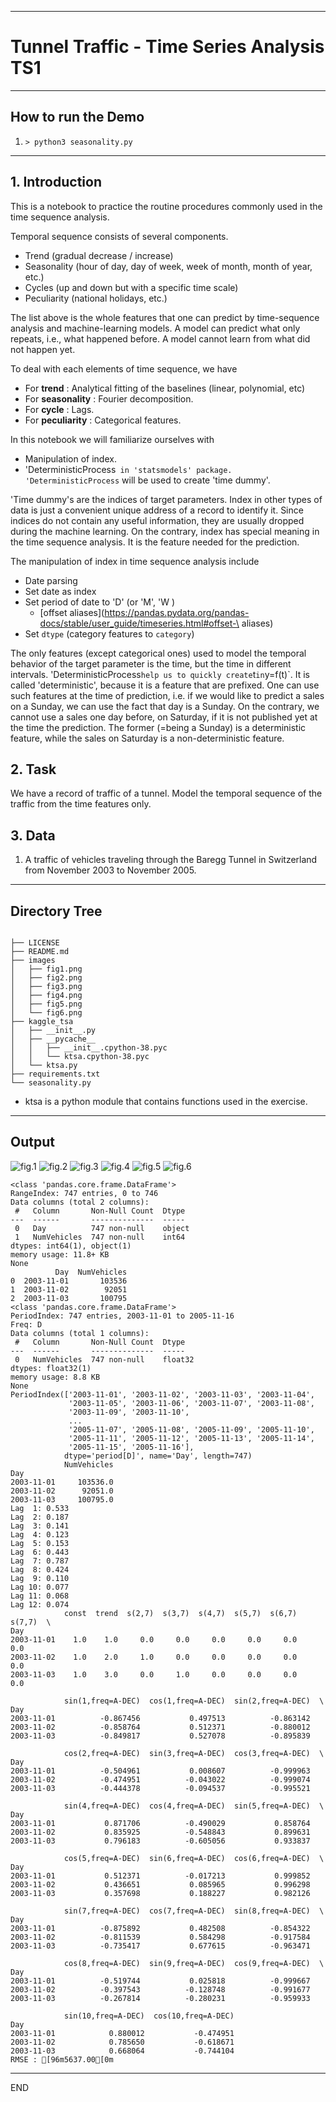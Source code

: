------------------------------------------------------------------
 # Tunnel Traffic  - Time Series Analysis TS1
------------------------------------------------------------------

## How to run the Demo

1. `> python3 seasonality.py`

------------------------------------------------------------------
## 1. Introduction

This is a notebook to practice the routine procedures
 commonly used in the time sequence analysis.

 Temporal sequence consists of several components.
 - Trend (gradual decrease / increase)
 - Seasonality (hour of day, day of week, week of month, month of year, etc.)
 - Cycles (up and down but with a specific time scale)
 - Peculiarity (national holidays, etc.)


 The list above is the whole features that one can
 predict by time-sequence analysis and machine-learning models.
 A model can predict what only repeats, i.e., what happened before.
 A model cannot learn from what did not happen yet.

 To deal with each elements of time sequence, we have

 - For __trend__ : Analytical fitting of the baselines (linear, polynomial, etc)
 - For __seasonality__ : Fourier decomposition.
 - For __cycle__ : Lags.
 - For __peculiarity__ : Categorical features.


 In this notebook we will familiarize ourselves with

  * Manipulation of index.
  * 'DeterministicProcess` in 'statsmodels' package.
    'DeterministicProcess` will be used to create 'time dummy'.


 'Time dummy's are the indices of target parameters.
 Index in other types of data is just a convenient unique address
 of a record to identify it. Since indices do not contain
 any useful information, they are usually dropped during the machine learning.
 On the contrary, index has special meaning in the time sequence analysis.
 It is the feature needed for the prediction.

 The manipulation of index in time sequence analysis include

 * Date parsing
 * Set date as index
 * Set period of date to 'D' (or 'M', 'W )
   + [offset aliases](https://pandas.pydata.org/pandas-docs/stable/user_guide/timeseries.html#offset-\
aliases)
 * Set `dtype` (category features to `category`)


 The only features (except categorical ones) used to model the  temporal
 behavior of the target parameter is the time, but the time in different
 intervals.
 'DeterministicProcess` help us to quickly create `t` in `y=f(t)`.
 It is called 'deterministic', because it is a feature that are prefixed.
 One can use such features at the time of prediction, i.e.
 if we would like to predict a sales on a Sunday, we can use the fact
 that day is a Sunday. On the contrary, we cannot use a sales one day before,
 on Saturday, if it is not published yet at the time the prediction.
 The former (=being a Sunday) is a deterministic feature, while the sales on
 Saturday is a non-deterministic feature.


 ## 2. Task

  We have a record of traffic of a tunnel. Model the temporal sequence of
  the traffic from the time features only.

 ## 3. Data

 1. A traffic of vehicles traveling through the Baregg Tunnel
    in Switzerland from November 2003 to November 2005.

------------------------------------------------------------------
## Directory Tree
```

├── LICENSE
├── README.md
├── images
│   ├── fig1.png
│   ├── fig2.png
│   ├── fig3.png
│   ├── fig4.png
│   ├── fig5.png
│   └── fig6.png
├── kaggle_tsa
│   ├── __init__.py
│   ├── __pycache__
│   │   ├── __init__.cpython-38.pyc
│   │   └── ktsa.cpython-38.pyc
│   └── ktsa.py
├── requirements.txt
└── seasonality.py

```
* ktsa is a python module that contains functions used in the exercise. 
------------------------------------------------------------------
## Output

![fig.1](./images/fig1.png)
![fig.2](./images/fig2.png)
![fig.3](./images/fig3.png)
![fig.4](./images/fig4.png)
![fig.5](./images/fig5.png)
![fig.6](./images/fig6.png)

```
<class 'pandas.core.frame.DataFrame'>
RangeIndex: 747 entries, 0 to 746
Data columns (total 2 columns):
 #   Column       Non-Null Count  Dtype 
---  ------       --------------  ----- 
 0   Day          747 non-null    object
 1   NumVehicles  747 non-null    int64 
dtypes: int64(1), object(1)
memory usage: 11.8+ KB
None
          Day  NumVehicles
0  2003-11-01       103536
1  2003-11-02        92051
2  2003-11-03       100795
<class 'pandas.core.frame.DataFrame'>
PeriodIndex: 747 entries, 2003-11-01 to 2005-11-16
Freq: D
Data columns (total 1 columns):
 #   Column       Non-Null Count  Dtype  
---  ------       --------------  -----  
 0   NumVehicles  747 non-null    float32
dtypes: float32(1)
memory usage: 8.8 KB
None
PeriodIndex(['2003-11-01', '2003-11-02', '2003-11-03', '2003-11-04',
             '2003-11-05', '2003-11-06', '2003-11-07', '2003-11-08',
             '2003-11-09', '2003-11-10',
             ...
             '2005-11-07', '2005-11-08', '2005-11-09', '2005-11-10',
             '2005-11-11', '2005-11-12', '2005-11-13', '2005-11-14',
             '2005-11-15', '2005-11-16'],
            dtype='period[D]', name='Day', length=747)
            NumVehicles
Day                    
2003-11-01     103536.0
2003-11-02      92051.0
2003-11-03     100795.0
Lag  1: 0.533
Lag  2: 0.187
Lag  3: 0.141
Lag  4: 0.123
Lag  5: 0.153
Lag  6: 0.443
Lag  7: 0.787
Lag  8: 0.424
Lag  9: 0.110
Lag 10: 0.077
Lag 11: 0.068
Lag 12: 0.074
            const  trend  s(2,7)  s(3,7)  s(4,7)  s(5,7)  s(6,7)  s(7,7)  \
Day                                                                        
2003-11-01    1.0    1.0     0.0     0.0     0.0     0.0     0.0     0.0   
2003-11-02    1.0    2.0     1.0     0.0     0.0     0.0     0.0     0.0   
2003-11-03    1.0    3.0     0.0     1.0     0.0     0.0     0.0     0.0   

            sin(1,freq=A-DEC)  cos(1,freq=A-DEC)  sin(2,freq=A-DEC)  \
Day                                                                   
2003-11-01          -0.867456           0.497513          -0.863142   
2003-11-02          -0.858764           0.512371          -0.880012   
2003-11-03          -0.849817           0.527078          -0.895839   

            cos(2,freq=A-DEC)  sin(3,freq=A-DEC)  cos(3,freq=A-DEC)  \
Day                                                                   
2003-11-01          -0.504961           0.008607          -0.999963   
2003-11-02          -0.474951          -0.043022          -0.999074   
2003-11-03          -0.444378          -0.094537          -0.995521   

            sin(4,freq=A-DEC)  cos(4,freq=A-DEC)  sin(5,freq=A-DEC)  \
Day                                                                   
2003-11-01           0.871706          -0.490029           0.858764   
2003-11-02           0.835925          -0.548843           0.899631   
2003-11-03           0.796183          -0.605056           0.933837   

            cos(5,freq=A-DEC)  sin(6,freq=A-DEC)  cos(6,freq=A-DEC)  \
Day                                                                   
2003-11-01           0.512371          -0.017213           0.999852   
2003-11-02           0.436651           0.085965           0.996298   
2003-11-03           0.357698           0.188227           0.982126   

            sin(7,freq=A-DEC)  cos(7,freq=A-DEC)  sin(8,freq=A-DEC)  \
Day                                                                   
2003-11-01          -0.875892           0.482508          -0.854322   
2003-11-02          -0.811539           0.584298          -0.917584   
2003-11-03          -0.735417           0.677615          -0.963471   

            cos(8,freq=A-DEC)  sin(9,freq=A-DEC)  cos(9,freq=A-DEC)  \
Day                                                                   
2003-11-01          -0.519744           0.025818          -0.999667   
2003-11-02          -0.397543          -0.128748          -0.991677   
2003-11-03          -0.267814          -0.280231          -0.959933   

            sin(10,freq=A-DEC)  cos(10,freq=A-DEC)  
Day                                                 
2003-11-01            0.880012           -0.474951  
2003-11-02            0.785650           -0.618671  
2003-11-03            0.668064           -0.744104  
RMSE : [96m5637.00[0m
```
------------------------------------------------------------------
END

